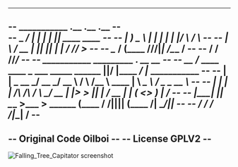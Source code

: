 ---------------------------------------------------------------------------------------------------
--                      ___________      .__  .__  .__                                           --  
--                      \_   _____/____  |  | |  | |__| ____    ____                             --
--                       |    __) \__  \ |  | |  | |  |/    \  / ___\                            --
--                       |     \   / __ \|  |_|  |_|  |   |  \/ /_/  >                           --
--                       \___  /  (____  /____/____/__|___|  /\___  /                            --
--                           \/        \/                  \//_____/                             --
-- ___________                       _________               .__  __          __                 --
-- \__    ___/______   ____   ____   \_   ___ \_____  ______ |__|/  |______ _/  |_  ___________  --
--   |    |  \_  __ \_/ __ \_/ __ \  /    \  \/\__  \ \____ \|  \   __\__  \\   __\/  _ \_  __ \ --
--   |    |   |  | \/\  ___/\  ___/  \     \____/ __ \|  |_> >  ||  |  / __ \|  | (  <_> )  | \/ --
--   |____|   |__|    \___  >\___  >  \______  (____  /   __/|__||__| (____  /__|  \____/|__|    --
--                        \/     \/          \/     \/|__|                 \/                    --
---------------------------------------------------------------------------------------------------
-- 										Original Code Oilboi                                     --
--                                         License GPLV2                                         --
---------------------------------------------------------------------------------------------------


![Falling_Tree_Capitator screenshot](https://)

